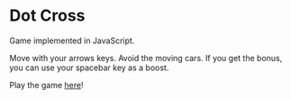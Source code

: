 Dot Cross
=================

Game implemented in JavaScript.

Move with your arrows keys. Avoid the moving cars. If you get the bonus, you can use your spacebar key as a boost.

Play the game [here](https://dot-crossing-cars.glitch.me/)!